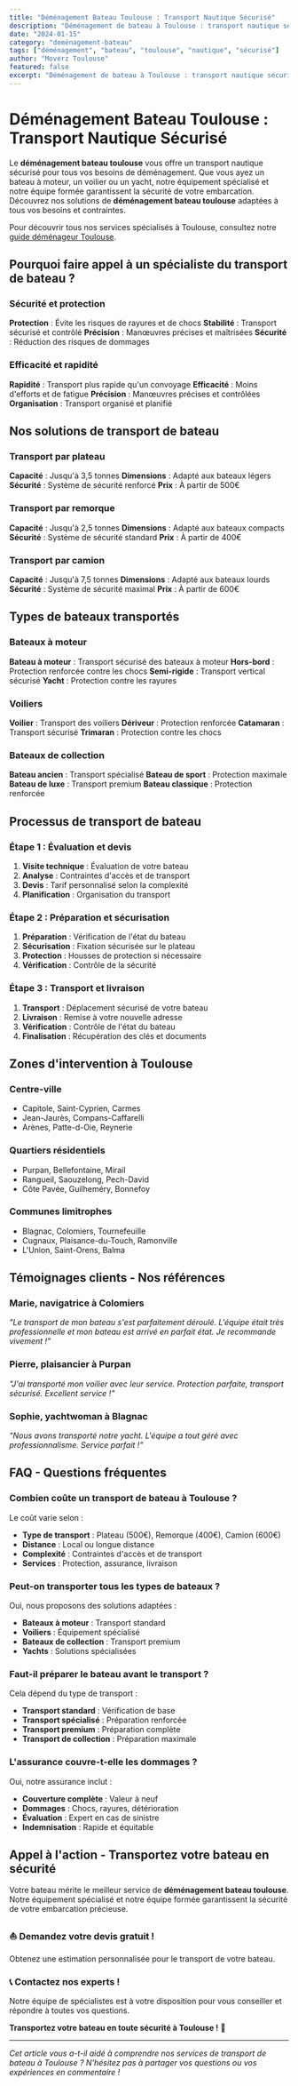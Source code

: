 ```yaml
---
title: "Déménagement Bateau Toulouse : Transport Nautique Sécurisé"
description: "Déménagement de bateau à Toulouse : transport nautique sécurisé. Équipement spécialisé, équipe formée, assurance complète. Devis gratuit."
date: "2024-01-15"
category: "deménagement-bateau"
tags: ["déménagement", "bateau", "toulouse", "nautique", "sécurisé"]
author: "Moverz Toulouse"
featured: false
excerpt: "Déménagement de bateau à Toulouse : transport nautique sécurisé. Équipement spécialisé, équipe formée, assurance complète."
---
```


# Déménagement Bateau Toulouse : Transport Nautique Sécurisé

Le **déménagement bateau toulouse** vous offre un transport nautique sécurisé pour tous vos besoins de déménagement. Que vous ayez un bateau à moteur, un voilier ou un yacht, notre équipement spécialisé et notre équipe formée garantissent la sécurité de votre embarcation. Découvrez nos solutions de **déménagement bateau toulouse** adaptées à tous vos besoins et contraintes.

Pour découvrir tous nos services spécialisés à Toulouse, consultez notre [guide déménageur Toulouse](/blog/demenageur/demenageur-toulouse).

## Pourquoi faire appel à un spécialiste du transport de bateau ?

### Sécurité et protection

**Protection** : Évite les risques de rayures et de chocs
**Stabilité** : Transport sécurisé et contrôlé
**Précision** : Manœuvres précises et maîtrisées
**Sécurité** : Réduction des risques de dommages

### Efficacité et rapidité

**Rapidité** : Transport plus rapide qu'un convoyage
**Efficacité** : Moins d'efforts et de fatigue
**Précision** : Manœuvres précises et contrôlées
**Organisation** : Transport organisé et planifié

## Nos solutions de transport de bateau

### Transport par plateau

**Capacité** : Jusqu'à 3,5 tonnes
**Dimensions** : Adapté aux bateaux légers
**Sécurité** : Système de sécurité renforcé
**Prix** : À partir de 500€

### Transport par remorque

**Capacité** : Jusqu'à 2,5 tonnes
**Dimensions** : Adapté aux bateaux compacts
**Sécurité** : Système de sécurité standard
**Prix** : À partir de 400€

### Transport par camion

**Capacité** : Jusqu'à 7,5 tonnes
**Dimensions** : Adapté aux bateaux lourds
**Sécurité** : Système de sécurité maximal
**Prix** : À partir de 600€

## Types de bateaux transportés

### Bateaux à moteur

**Bateau à moteur** : Transport sécurisé des bateaux à moteur
**Hors-bord** : Protection renforcée contre les chocs
**Semi-rigide** : Transport vertical sécurisé
**Yacht** : Protection contre les rayures

### Voiliers

**Voilier** : Transport des voiliers
**Dériveur** : Protection renforcée
**Catamaran** : Transport sécurisé
**Trimaran** : Protection contre les chocs

### Bateaux de collection

**Bateau ancien** : Transport spécialisé
**Bateau de sport** : Protection maximale
**Bateau de luxe** : Transport premium
**Bateau classique** : Protection renforcée

## Processus de transport de bateau

### Étape 1 : Évaluation et devis

1. **Visite technique** : Évaluation de votre bateau
2. **Analyse** : Contraintes d'accès et de transport
3. **Devis** : Tarif personnalisé selon la complexité
4. **Planification** : Organisation du transport

### Étape 2 : Préparation et sécurisation

1. **Préparation** : Vérification de l'état du bateau
2. **Sécurisation** : Fixation sécurisée sur le plateau
3. **Protection** : Housses de protection si nécessaire
4. **Vérification** : Contrôle de la sécurité

### Étape 3 : Transport et livraison

1. **Transport** : Déplacement sécurisé de votre bateau
2. **Livraison** : Remise à votre nouvelle adresse
3. **Vérification** : Contrôle de l'état du bateau
4. **Finalisation** : Récupération des clés et documents

## Zones d'intervention à Toulouse

### Centre-ville
- Capitole, Saint-Cyprien, Carmes
- Jean-Jaurès, Compans-Caffarelli
- Arènes, Patte-d-Oie, Reynerie

### Quartiers résidentiels
- Purpan, Bellefontaine, Mirail
- Rangueil, Saouzelong, Pech-David
- Côte Pavée, Guilheméry, Bonnefoy

### Communes limitrophes
- Blagnac, Colomiers, Tournefeuille
- Cugnaux, Plaisance-du-Touch, Ramonville
- L'Union, Saint-Orens, Balma

## Témoignages clients - Nos références

### Marie, navigatrice à Colomiers
*"Le transport de mon bateau s'est parfaitement déroulé. L'équipe était très professionnelle et mon bateau est arrivé en parfait état. Je recommande vivement !"*

### Pierre, plaisancier à Purpan
*"J'ai transporté mon voilier avec leur service. Protection parfaite, transport sécurisé. Excellent service !"*

### Sophie, yachtwoman à Blagnac
*"Nous avons transporté notre yacht. L'équipe a tout géré avec professionnalisme. Service parfait !"*

## FAQ - Questions fréquentes

### Combien coûte un transport de bateau à Toulouse ?

Le coût varie selon :
- **Type de transport** : Plateau (500€), Remorque (400€), Camion (600€)
- **Distance** : Local ou longue distance
- **Complexité** : Contraintes d'accès et de transport
- **Services** : Protection, assurance, livraison

### Peut-on transporter tous les types de bateaux ?

Oui, nous proposons des solutions adaptées :
- **Bateaux à moteur** : Transport standard
- **Voiliers** : Équipement spécialisé
- **Bateaux de collection** : Transport premium
- **Yachts** : Solutions spécialisées

### Faut-il préparer le bateau avant le transport ?

Cela dépend du type de transport :
- **Transport standard** : Vérification de base
- **Transport spécialisé** : Préparation renforcée
- **Transport premium** : Préparation complète
- **Transport de collection** : Préparation maximale

### L'assurance couvre-t-elle les dommages ?

Oui, notre assurance inclut :
- **Couverture complète** : Valeur à neuf
- **Dommages** : Chocs, rayures, détérioration
- **Évaluation** : Expert en cas de sinistre
- **Indemnisation** : Rapide et équitable

## Appel à l'action - Transportez votre bateau en sécurité

Votre bateau mérite le meilleur service de **déménagement bateau toulouse**. Notre équipement spécialisé et notre équipe formée garantissent la sécurité de votre embarcation précieuse.

### ⛵ **Demandez votre devis gratuit !**

Obtenez une estimation personnalisée pour le transport de votre bateau.

### 📞 **Contactez nos experts !**

Notre équipe de spécialistes est à votre disposition pour vous conseiller et répondre à toutes vos questions.

**Transportez votre bateau en toute sécurité à Toulouse !** 🚚

---

*Cet article vous a-t-il aidé à comprendre nos services de transport de bateau à Toulouse ? N'hésitez pas à partager vos questions ou vos expériences en commentaire !*

